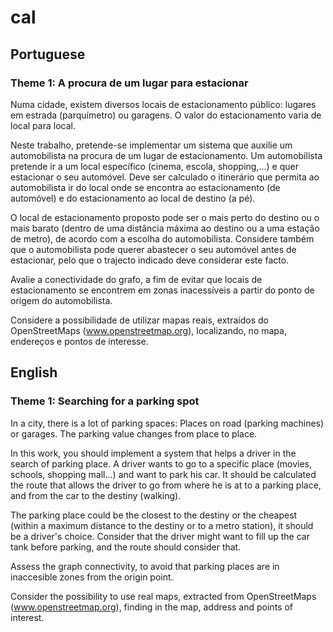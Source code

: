 # cal

## Portuguese

### Theme 1: A procura de um lugar para estacionar

Numa cidade, existem diversos locais de estacionamento público: lugares em estrada (parquímetro) ou garagens. O valor do estacionamento varia de local para local.

Neste trabalho, pretende-se implementar um sistema que auxilie um automobilista na procura de um lugar de estacionamento. Um automobilista pretende ir a um local específico (cinema, escola, shopping,...) e quer estacionar o seu automóvel. Deve ser calculado o itinerário que permita ao automobilista ir do local onde se encontra ao estacionamento (de automóvel) e do estacionamento ao local de destino (a pé).

O local de estacionamento proposto pode ser o mais perto do destino ou o mais barato (dentro de uma distância máxima ao destino ou a uma estação de metro), de acordo com a escolha do automobilista. Considere também que o automobilista pode querer abastecer o seu automóvel antes de estacionar, pelo que o trajecto indicado deve considerar este facto.

Avalie a conectividade do grafo, a fim de evitar que locais de estacionamento se encontrem em zonas inacessíveis a partir do ponto de origem do automobilista.

Considere a possibilidade de utilizar mapas reais, extraídos do OpenStreetMaps (www.openstreetmap.org), localizando, no mapa, endereços e pontos de interesse.

## English

### Theme 1: Searching for a parking spot

In a city, there is a lot of parking spaces: Places on road (parking machines) or garages. The parking value changes from place to place.

In this work, you should implement a system that helps a driver in the search of parking place. A driver wants to go to a specific place (movies, schools, shopping mall...) and want to park his car. It should be calculated the route that allows the driver to go from where he is at to a parking place, and from the car to the destiny (walking).

The parking place could be the closest to the destiny or the cheapest (within a maximum distance to the destiny or to a metro station), it should be a driver's choice. Consider that the driver might want to fill up the car tank before parking, and the route should consider that.

Assess the graph connectivity, to avoid that parking places are in inaccesible zones from the origin point.

Consider the possibility to use real maps, extracted from OpenStreetMaps (www.openstreetmap.org), finding in the map, address and points of interest.
